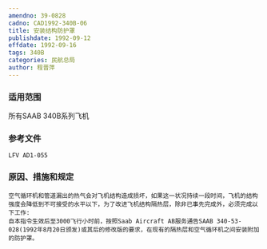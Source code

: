 ```yaml
---
amendno: 39-0828
cadno: CAD1992-340B-06
title: 安装结构防护罩
publishdate: 1992-09-12
effdate: 1992-09-16
tags: 340B
categories: 民航总局
author: 程晋萍
---
```


### 适用范围 
所有SAAB 340B系列飞机

<!--more-->
### 参考文件
    LFV AD1-055 

### 原因、措施和规定 
    空气循环机和管道漏出的热气会对飞机结构造成损坏，如果这一状况持续一段时间，飞机的结构强度会降低到不可接受的水平以下，为了改进飞机结构隔热层，除非已事先完成外，必须完成以下工作: 
    自本指令生效后至3000飞行小时前，按照Saab Aircraft AB服务通告SAAB 340-53-028(1992年8月20日颁发)或其后的修改版的要求，在现有的隔热层和空气循环机之间安装附加的防护罩。
